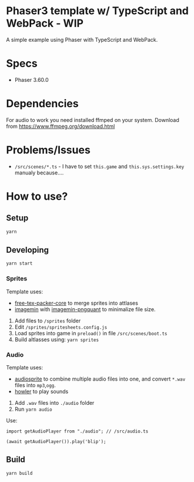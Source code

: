 # Phaser3 template w/ TypeScript and WebPack - WIP

A simple example using Phaser with TypeScript and WebPack.

# Specs

* Phaser 3.60.0

# Dependencies

For audio to work you need installed ffmped on your system.
Download from https://www.ffmpeg.org/download.html

# Problems/Issues

* `/src/scenes/*.ts` - I have to set `this.game` and `this.sys.settings.key` manualy because....

# How to use?

## Setup

```sh
yarn
```

## Developing

```sh
yarn start
```

### Sprites

Template uses:
* [free-tex-packer-core](https://www.npmjs.com/package/free-tex-packer-core) to merge sprites into attlases
* [imagemin](https://www.npmjs.com/package/imagemin) with [imagemin-pngquant](https://www.npmjs.com/package/imagemin-pngquant) to minimalize file size.

1. Add files to `/sprites` folder
2. Edit `/sprites/spritesheets.config.js`
3. Load sprites into game in `preload()` in file `/src/scenes/boot.ts`
4. Build altlasses using: `yarn sprites`

### Audio
Template uses:
* [audiosprite](https://www.npmjs.com/package/audiosprite) to combine multiple audio files into one, and convert `*.wav` files into `mp3`,`ogg`.
* [howler](https://www.npmjs.com/package/howler) to play sounds

1. Add `.wav` files into `./audio` folder
2. Run `yarn audio`

Use:

```
import getAudioPlayer from "./audio"; // /src/audio.ts

(await getAudioPlayer()).play('blip');
```

## Build

```sh
yarn build
```
